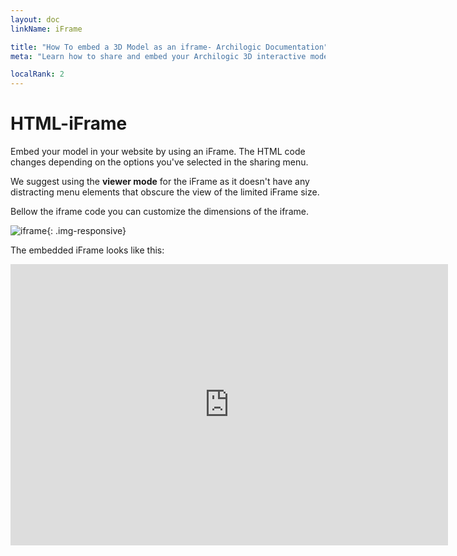 ```yaml
---
layout: doc
linkName: iFrame

title: "How To embed a 3D Model as an iframe- Archilogic Documentation"
meta: "Learn how to share and embed your Archilogic 3D interactive models. Check out our tutorials."

localRank: 2
---
```


# HTML-iFrame

Embed your model in your website by using an iFrame. The HTML code changes depending on the options you've selected in the sharing menu.

We suggest using the **viewer mode** for the iFrame as it doesn't have any distracting menu elements that obscure the view of the limited iFrame size.

Bellow the iframe code you can customize the dimensions of the iframe.

![iframe](https://docs.google.com/drawings/d/11LC7CmF5Y_SxQY8nADMXWPTXo5bfdRKdEjuCsnJkuIw/pub?w=472&h=270){: .img-responsive}

The embedded iFrame looks like this:

<iframe src="https://spaces.archilogic.com/3d/!09a02f2d-bcc6-40cf-861b-cd7549ad6bda?mode=view&main-menu=interior&view-menu=none&presentation=once" width="700" height="450" frameBorder="0" onmousewheel="false" allowfullscreen mozallowfullscreen webkitallowfullscreen></iframe>
